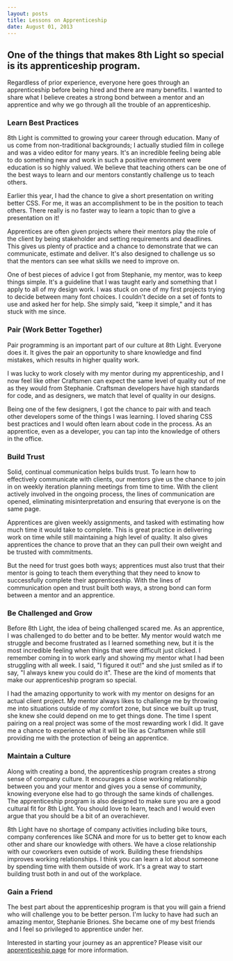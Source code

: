 ```yaml
---
layout: posts
title: Lessons on Apprenticeship
date: August 01, 2013
---
```

<h2>One of the things that makes 8th Light so special is its apprenticeship program.</h2>

<p>Regardless of prior experience, everyone here goes through an apprenticeship before being hired and there are many benefits. I wanted to share what I believe creates a strong bond between a mentor and an apprentice and why we go through all the trouble of an apprenticeship.</p>

<h3>Learn Best Practices</h3>
<p>8th Light is committed to growing your career through education. Many of us come from non-traditional backgrounds; I actually studied film in college and was a video editor for many years. It's an incredible feeling being able to do something new and work in such a positive environment were education is so highly valued. We believe that teaching others can be one of the best ways to learn and our mentors constantly challenge us to teach others.</p>

<p>Earlier this year, I had the chance to give a short presentation on writing better CSS. For me, it was an accomplishment to be in the position to teach others. There really is no faster way to learn a topic than to give a presentation on it!</p>

<p>Apprentices are often given projects where their mentors play the role of the client by being stakeholder and setting requirements and deadlines. This gives us plenty of practice and a chance to demonstrate that we can communicate, estimate and deliver. It's also designed to challenge us so that the mentors can see what skills we need to improve on.</p>

<p>One of best pieces of advice I got from Stephanie, my mentor, was to keep things simple. It's a guideline that I was taught early and something that I apply to all of my design work. I was stuck on one of my first projects trying to decide between many font choices. I couldn't decide on a set of fonts to use and asked her for help. She simply said, "keep it simple," and it has stuck with me since.</p>

<h3>Pair (Work Better Together)</h3>
<p>Pair programming is an important part of our culture at 8th Light. Everyone does it. It gives the pair an opportunity to share knowledge and find mistakes, which results in higher quality work.</p>

<p>I was lucky to work closely with my mentor during my apprenticeship, and I now feel like other Craftsmen can expect the same level of quality out of me as they would from Stephanie. Craftsman developers have high standards for code, and as designers, we match that level of quality in our designs.</p>

<p>Being one of the few designers, I got the chance to pair with and teach other developers some of the things I was learning. I loved sharing CSS best practices and I would often learn about code in the process. As an apprentice, even as a developer, you can tap into the knowledge of others in the office.</p>

<h3>Build Trust</h3>
<p>Solid, continual communication helps builds trust. To learn how to effectively communicate with clients, our mentors give us the chance to join in on weekly iteration planning meetings from time to time. With the client actively involved in the ongoing process, the lines of communication are opened, eliminating misinterpretation and ensuring that everyone is on the same page.</p>

<p>Apprentices are given weekly assignments, and tasked with estimating how much time it would take to complete. This is great practice in delivering  work on time while still maintaining a high level of quality. It also gives apprentices the chance to prove that an they can pull their own weight and be trusted with commitments.</p>

<p>But the need for trust goes both ways; apprentices must also trust that their mentor is going to teach them everything that they need to know to successfully complete their apprenticeship. With the lines of communication open and trust built both ways, a strong bond can form between a mentor and an apprentice.</p>

<h3>Be Challenged and Grow</h3>
<p>Before 8th Light, the idea of being challenged scared me. As an apprentice, I was challenged to do better and to be better. My mentor would watch me struggle and become frustrated as I learned something new, but it is the most incredible feeling when things that were difficult just clicked. I remember coming in to work early and showing my mentor what I had been struggling with all week. I said, "I figured it out!" and she just smiled as if to say, "I always knew you could do it". These are the kind of moments that make our apprenticeship program so special.</p>

<p>I had the amazing opportunity to work with my mentor on designs for an actual client project. My mentor always likes to challenge me by throwing me into situations outside of my comfort zone, but since we built up trust, she knew she could depend on me to get things done. The time I spent pairing on a real project was some of the most rewarding work I did. It gave me a chance to experience what it will be like as Craftsmen while still providing me with the protection of being an apprentice.</p>

<h3>Maintain a Culture</h3>
<p>Along with creating a bond, the apprenticeship program creates a strong sense of company culture. It encourages a close working relationship between you and your mentor and gives you a sense of community, knowing everyone else had to go through the same kinds of challenges. The apprenticeship program is also designed to make sure you are a good cultural fit for 8th Light. You should love to learn, teach and I would even argue that you should be a bit of an overachiever.</p>

<p>8th Light have no shortage of company activities including bike tours, company conferences like SCNA and more for us to better get to know each other and share our knowledge with others. We have a close relationship with our coworkers even outside of work. Building these friendships improves working relationships. I think you can learn a lot about someone by spending time with them outside of work. It's a great way to start building trust both in and out of the workplace.</p>

<h3>Gain a Friend</h3>
<p>The best part about the apprenticeship program is that you will gain a friend who will challenge you to be better person. I'm lucky to have had such an amazing mentor, Stephanie Briones. She became one of my best friends and I feel so privileged to apprentice under her.</p>

<p>Interested in starting your journey as an apprentice? Please visit our <a href="http://www.8thlight.com/apprenticeship" target="_blank">apprenticeship page</a> for more information.</p>